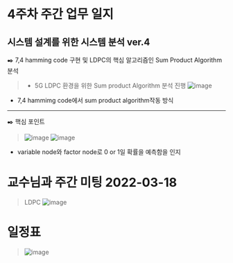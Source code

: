 # 4주차 주간 업무 일지 
## 시스템 설계를 위한 시스템 분석 ver.4
✒️ 7,4 hamming code 구현 및 LDPC의 핵심 알고리즘인 Sum Product Algorithm분석 
> + 5G LDPC 환경을 위한 Sum product Algorithm 분석 진행 
> ![image](https://user-images.githubusercontent.com/45085563/170317712-33955e8d-df72-436f-a7eb-56ffbb7e97b4.png)
+ 7,4 hammimg code에서 sum product algorithm작동 방식    
-----
✒️ 핵심 포인트 
> ![image](https://user-images.githubusercontent.com/45085563/170317903-183289ce-a05c-475c-aa08-1fdb18f77868.png)
> ![image](https://user-images.githubusercontent.com/45085563/170318034-6ff522e3-6285-42d1-8e2d-7c5b48f0dd8b.png)
+ variable node와 factor node로 0 or 1일 확률을 예측함을 인지
# 교수님과 주간 미팅 2022-03-18
> LDPC
>![image](https://user-images.githubusercontent.com/45085563/170307850-e6f0e582-a4e6-4002-88a8-356ece05ea21.png)



# 일정표 
> ![image](https://user-images.githubusercontent.com/45085563/170307775-4b9486a7-6ddd-49a9-a47d-d49b22071029.png)
